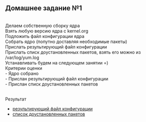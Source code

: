 <h2>Домашнее задание №1</h2><br>
Делаем собственную сборку ядра<br>
Взять любую версию ядра с kernel.org<br>
Подложить файл конфигурации ядра<br>
Собрать ядро (попутно доставляя необходимые пакеты)<br>
Прислать результирующий файл конфигурации<br>
Прислать списк доустановленных пакетов, взять его можно из /var/log/yum.log<br>
Устанавливать будем на следующем занятии =)<br>
Критерии оценки <br>
- Ядро собрано<br>
- Прислан результирующий файл конфигурации<br>
- Прислан списк доустановленных пакетов <br><br>

Результат <br>
- [результирующий файл конфигурации](.config)<br>
- [список доустановленных пакетов](yum.log)
